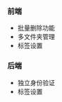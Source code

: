 <!--
 * @Author: Miya
 * @Date: 2021-05-21 19:33:36
 * @LastEditTime: 2021-06-13 07:31:05
 * @LastEditors: Miya
 * @Description: 
 * @FilePath: \undefinedd:\GitHub\Kagura-Image\front\TODOLIST.md
-->
### 前端

- 批量删除功能
- 多文件夹管理
- 标签设置

### 后端

- 独立身份验证
- 标签设置